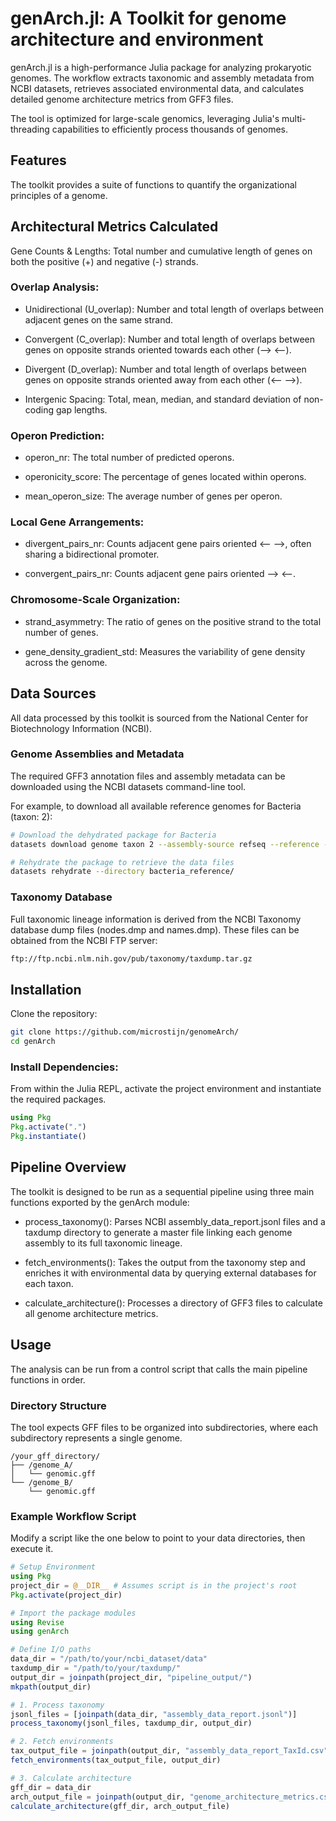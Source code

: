 # genArch.jl: A Toolkit for genome architecture and environment
genArch.jl is a high-performance Julia package for analyzing prokaryotic genomes. The workflow extracts taxonomic and assembly metadata from NCBI datasets, retrieves associated environmental data, and calculates detailed genome architecture metrics from GFF3 files.

The tool is optimized for large-scale genomics, leveraging Julia's multi-threading capabilities to efficiently process thousands of genomes.

## Features
The toolkit provides a suite of functions to quantify the organizational principles of a genome.

## Architectural Metrics Calculated
Gene Counts & Lengths: Total number and cumulative length of genes on both the positive (+) and negative (-) strands.

### Overlap Analysis:

* Unidirectional (U_overlap): Number and total length of overlaps between adjacent genes on the same strand.

* Convergent (C_overlap): Number and total length of overlaps between genes on opposite strands oriented towards each other (--> <--).

* Divergent (D_overlap): Number and total length of overlaps between genes on opposite strands oriented away from each other (<-- -->).

* Intergenic Spacing: Total, mean, median, and standard deviation of non-coding gap lengths.

### Operon Prediction:

* operon_nr: The total number of predicted operons.

* operonicity_score: The percentage of genes located within operons.

* mean_operon_size: The average number of genes per operon.

### Local Gene Arrangements:

* divergent_pairs_nr: Counts adjacent gene pairs oriented <-- -->, often sharing a bidirectional promoter.

* convergent_pairs_nr: Counts adjacent gene pairs oriented --> <--.

### Chromosome-Scale Organization:

* strand_asymmetry: The ratio of genes on the positive strand to the total number of genes.

* gene_density_gradient_std: Measures the variability of gene density across the genome.

## Data Sources
All data processed by this toolkit is sourced from the National Center for Biotechnology Information (NCBI).

### Genome Assemblies and Metadata
The required GFF3 annotation files and assembly metadata can be downloaded using the NCBI datasets command-line tool.

For example, to download all available reference genomes for Bacteria (taxon: 2):

```bash
# Download the dehydrated package for Bacteria
datasets download genome taxon 2 --assembly-source refseq --reference --include gff3,assembly-report --dehydrated --filename bacteria_reference.zip

# Rehydrate the package to retrieve the data files
datasets rehydrate --directory bacteria_reference/
```

### Taxonomy Database
Full taxonomic lineage information is derived from the NCBI Taxonomy database dump files (nodes.dmp and names.dmp). These files can be obtained from the NCBI FTP server:

```bash
ftp://ftp.ncbi.nlm.nih.gov/pub/taxonomy/taxdump.tar.gz
```

## Installation
Clone the repository:

```bash
git clone https://github.com/microstijn/genomeArch/
cd genArch
```

### Install Dependencies:
From within the Julia REPL, activate the project environment and instantiate the required packages.

```julia
using Pkg
Pkg.activate(".")
Pkg.instantiate()
```

## Pipeline Overview
The toolkit is designed to be run as a sequential pipeline using three main functions exported by the genArch module:

* process_taxonomy(): Parses NCBI assembly_data_report.jsonl files and a taxdump directory to generate a master file linking each genome assembly to its full taxonomic lineage.

* fetch_environments(): Takes the output from the taxonomy step and enriches it with environmental data by querying external databases for each taxon.

* calculate_architecture(): Processes a directory of GFF3 files to calculate all genome architecture metrics.

## Usage
The analysis can be run from a control script that calls the main pipeline functions in order.

### Directory Structure
The tool expects GFF files to be organized into subdirectories, where each subdirectory represents a single genome.

```
/your_gff_directory/
├── /genome_A/
│   └── genomic.gff
└── /genome_B/
    └── genomic.gff
```

### Example Workflow Script
Modify a script like the one below to point to your data directories, then execute it.

```julia
# Setup Environment 
using Pkg
project_dir = @__DIR__ # Assumes script is in the project's root
Pkg.activate(project_dir)

# Import the package modules
using Revise
using genArch

# Define I/O paths
data_dir = "/path/to/your/ncbi_dataset/data"
taxdump_dir = "/path/to/your/taxdump/"
output_dir = joinpath(project_dir, "pipeline_output/")
mkpath(output_dir)

# 1. Process taxonomy
jsonl_files = [joinpath(data_dir, "assembly_data_report.jsonl")]
process_taxonomy(jsonl_files, taxdump_dir, output_dir)

# 2. Fetch environments
tax_output_file = joinpath(output_dir, "assembly_data_report_TaxId.csv")
fetch_environments(tax_output_file, output_dir)

# 3. Calculate architecture
gff_dir = data_dir
arch_output_file = joinpath(output_dir, "genome_architecture_metrics.csv")
calculate_architecture(gff_dir, arch_output_file)
```
